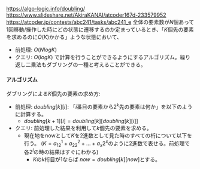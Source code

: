 https://algo-logic.info/doubling/
https://www.slideshare.net/AkiraKANAI/atcoder167d-233579952
https://atcoder.jp/contests/abc241/tasks/abc241_e
全体の要素数が$N$個あって1回移動/操作した時にどの状態に遷移するのか定まっているとき、「$K$個先の要素を求めるのに$O(K)$かかる」ような状態において、
- 前処理: $O(N log K)$
- クエリ: $O(log K)$
で計算を行うことができるようにするアルゴリズム。繰り返し二乗法もダブリングの一種と考えることができる。

#### アルゴリズム
ダブリングによる$K$個先の要素の求め方:
- 前処理: $doubling[k][i]$: 「$i$番目の要素から$2^k$先の要素は何か」を以下のように計算する。
	- $doubling[k+1][i] = doubling[k][doubling[k][i]]$ 
- クエリ: 前処理した結果を利用して$k$個先の要素を求める。
	- 現在地をnowとして$K$を2進数として見た時のすべての桁について以下を行う。
	  ($K = a_12^1 + a_22^2 + ... + a_x2^x$のように2進数で表せる。前処理で各$2^i$の時の結果はすぐにわかる)
		- $K$の$k$桁目が1ならば $now=doubling[k][now]$とする。